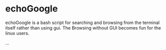 # echoGoogle
echoGoogle is a bash script for searching and browsing from the terminal itself rather than using gui.
The Browsing without GUI becomes fun for the linux users.

...

